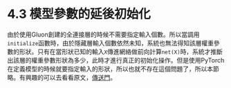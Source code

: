 # 4.3 模型參數的延後初始化

由於使用Gluon創建的全連接層的時候不需要指定輸入個數。所以當調用`initialize`函數時，由於隱藏層輸入個數依然未知，系統也無法得知該層權重參數的形狀。只有在當形狀已知的輸入`X`傳進網絡做前向計算`net(X)`時，系統才推斷出該層的權重參數形狀為多少，此時才進行真正的初始化操作。但是使用PyTorch在定義模型的時候就要指定輸入的形狀，所以也就不存在這個問題了，所以本節略。有興趣的可以去看看原文，[傳送門](https://zh.d2l.ai/chapter_deep-learning-computation/deferred-init.html)。

